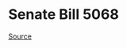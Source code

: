 # Senate Bill 5068

[Source](http://lawfilesext.leg.wa.gov/biennium/2023-24/Pdf/Bills/Senate%20Bills/5068.pdf)